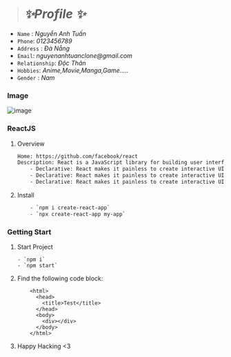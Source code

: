 > # **_✨Profile ✨_**

- `Name` : _Nguyễn Anh Tuấn_
- `Phone`: _0123456789_
- `Address` : _Đà Nẵng_
- `Email`: _nguyenanhtuanclone@gmail.com_
- `Relationship`: _Độc Thân_
- `Hobbies`: _Anime,Movie,Manga,Game....._
- `Gender` : _Nam_

### Image

![image](https://wiki.tino.org/wp-content/uploads/2021/09/pasted-image-0.png)

### ReactJS

1. Overview

   ```sh
   Home: https://github.com/facebook/react
   Description: React is a JavaScript library for building user interfaces.
       - Declarative: React makes it painless to create interactive UIs.
       - Declarative: React makes it painless to create interactive UIs.
       - Declarative: React makes it painless to create interactive UIs.
   ```

2. Install

   ```sh
       - `npm i create-react-app`
       - `npx create-react-app my-app`
   ```

### Getting Start

1.  Start Project

    ```
    - `npm i`
    - `npm start`
    ```

2.  Find the following code block:

    ```
        <html>
          <head>
            <title>Test</title>
          </head>
          <body>
            <div></div>
          </body>
        </html>
    ```

3.  Happy Hacking <3

